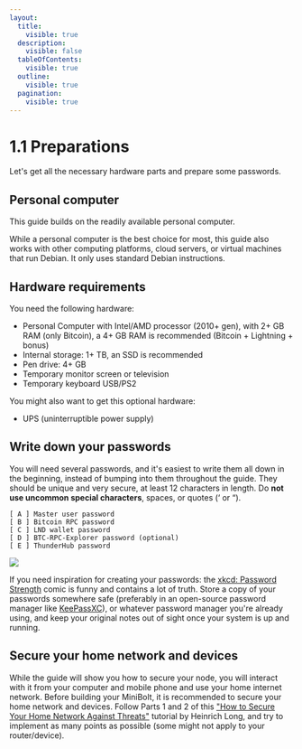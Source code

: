 ```yaml
---
layout:
  title:
    visible: true
  description:
    visible: false
  tableOfContents:
    visible: true
  outline:
    visible: true
  pagination:
    visible: true
---
```


# 1.1 Preparations

Let's get all the necessary hardware parts and prepare some passwords.

## Personal computer

This guide builds on the readily available personal computer.

While a personal computer is the best choice for most, this guide also works with other computing platforms, cloud servers, or virtual machines that run Debian. It only uses standard Debian instructions.

## Hardware requirements

You need the following hardware:

* Personal Computer with Intel/AMD processor (2010+ gen), with 2+ GB RAM (only Bitcoin), a 4+ GB RAM is recommended (Bitcoin + Lightning + bonus)
* Internal storage: 1+ TB, an SSD is recommended
* Pen drive: 4+ GB
* Temporary monitor screen or television
* Temporary keyboard USB/PS2

You might also want to get this optional hardware:

* UPS (uninterruptible power supply)

## Write down your passwords

You will need several passwords, and it's easiest to write them all down in the beginning, instead of bumping into them throughout the guide. They should be unique and very secure, at least 12 characters in length. Do **not use uncommon special characters**, spaces, or quotes (‘ or “).

```
[ A ] Master user password
[ B ] Bitcoin RPC password
[ C ] LND wallet password
[ D ] BTC-RPC-Explorer password (optional)
[ E ] ThunderHub password
```

![](../images/preparations\_xkcd.png)

If you need inspiration for creating your passwords: the [xkcd: Password Strength](https://xkcd.com/936/) comic is funny and contains a lot of truth. Store a copy of your passwords somewhere safe (preferably in an open-source password manager like [KeePassXC](https://keepassxc.org/)), or whatever password manager you're already using, and keep your original notes out of sight once your system is up and running.

## Secure your home network and devices

While the guide will show you how to secure your node, you will interact with it from your computer and mobile phone and use your home internet network. Before building your MiniBolt, it is recommended to secure your home network and devices. Follow Parts 1 and 2 of this ["How to Secure Your Home Network Against Threats"](https://restoreprivacy.com/secure-home-network/) tutorial by Heinrich Long, and try to implement as many points as possible (some might not apply to your router/device).
